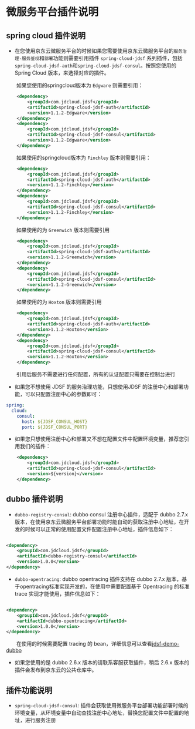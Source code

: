 # 微服务平台插件说明

## spring cloud 插件说明

* 在您使用京东云微服务平台的时候如果您需要使用京东云微服务平台的`服务治理-服务鉴权`和`部署`功能则需要引用插件 `spring-cloud-jdsf` 系列插件，包括 `spring-cloud-jdsf-auth`和`spring-cloud-jdsf-consul`。按照您使用的 Spring Cloud 版本，来选择对应的插件。

&emsp;&emsp;如果您使用的springcloud版本为 `Edgware` 则需要引用：

```xml
    <dependency>
        <groupId>com.jdcloud.jdsf</groupId>
        <artifactId>spring-cloud-jdsf-auth</artifactId>
        <version>1.1.2-Edgware</version>
    </dependency>
    <dependency>
        <groupId>com.jdcloud.jdsf</groupId>
        <artifactId>spring-cloud-jdsf-consul</artifactId>
        <version>1.1.2-Edgware</version>
    </dependency>
```

&emsp;&emsp;如果使用的springcloud版本为 `Finchley` 版本则需要引用：

```xml
    <dependency>
        <groupId>com.jdcloud.jdsf</groupId>
        <artifactId>spring-cloud-jdsf-auth</artifactId>
        <version>1.1.2-Finchley</version>
    </dependency>
    <dependency>
        <groupId>com.jdcloud.jdsf</groupId>
        <artifactId>spring-cloud-jdsf-consul</artifactId>
        <version>1.1.2-Finchley</version>
    </dependency>
```

&emsp;&emsp;如果使用的为 `Greenwich` 版本则需要引用

```xml
    <dependency>
        <groupId>com.jdcloud.jdsf</groupId>
        <artifactId>spring-cloud-jdsf-auth</artifactId>
        <version>1.1.2-Greenwich</version>
    </dependency>
    <dependency>
        <groupId>com.jdcloud.jdsf</groupId>
        <artifactId>spring-cloud-jdsf-consul</artifactId>
        <version>1.1.2-Greenwich</version>
    </dependency>
```

&emsp;&emsp;如果使用的为 `Hoxton` 版本则需要引用

```xml
    <dependency>
        <groupId>com.jdcloud.jdsf</groupId>
        <artifactId>spring-cloud-jdsf-auth</artifactId>
        <version>1.1.2-Hoxton</version>
    </dependency>
    <dependency>
        <groupId>com.jdcloud.jdsf</groupId>
        <artifactId>spring-cloud-jdsf-consul</artifactId>
        <version>1.1.2-Hoxton</version>
    </dependency>
```

&emsp;&emsp;引用后服务不需要进行任何配置，所有的认证配置只需要在控制台进行

* 如果您不想使用 JDSF 的服务治理功能，只想使用JDSF 的注册中心和部署功能，可以只配置注册中心的参数即可：  

```yaml
spring:
  cloud:
    consul:
      host: ${JDSF_CONSUL_HOST}
      port: ${JDSF_CONSUL_PORT}
```

* 如果您只想使用注册中心和部署又不想在配置文件中配置环境变量，推荐您引用我们的插件：
  
```xml
    <dependency>
        <groupId>com.jdcloud.jdsf</groupId>
        <artifactId>spring-cloud-jdsf-consul</artifactId>
        <version>${version}</version>
    </dependency>
```  

## dubbo 插件说明

* `dubbo-registry-consul`: dubbo consul 注册中心插件，适配于 dubbo 2.7.x 版本，在使用京东云微服务平台部署功能时能自动的获取注册中心地址，在开发的时候可以正常的使用配置文件配置注册中心地址，插件信息如下：
  
```xml

<dependency>
    <groupId>com.jdcloud.jdsf</groupId>
    <artifactId>dubbo-registry-consul</artifactId>
    <version>1.0.0</version>
</dependency>

```

* `dubbo-opentracing`: dubbo opentracing 插件支持在 dubbo 2.7.x 版本，基于opentracing标准实现开发的，在使用中需要配置基于 Opentracing 的标准 trace 实现才能使用，插件信息如下：

```xml

<dependency>
    <groupId>com.jdcloud.jdsf</groupId>
    <artifactId>dubbo-opentracing</artifactId>
    <version>1.0.0</version>
</dependency>

```

&emsp;&emsp;在使用的时候需要配置 tracing 的 bean，详细信息可以查看[jdsf-demo-dubbo](https://github.com/jdcloud-cmw/jdsf-demo-dubbo)

* 如果您使用的是 dubbo 2.6.x 版本的请联系客服获取插件，稍后 2.6.x 版本的插件会发布到京东云的公共仓库中。

## 插件功能说明

* `spring-cloud-jdsf-consul`: 插件会获取使用微服务平台部署功能部署时候的环境变量，从环境变量中自动查找注册中心地址，替换您配置文件中配置的地址，进行服务注册